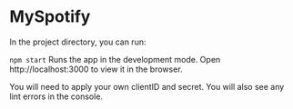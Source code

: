 # MySpotify
In the project directory, you can run:

``npm start``
Runs the app in the development mode.
Open http://localhost:3000 to view it in the browser.

You will need to apply your own clientID and secret.
You will also see any lint errors in the console.
